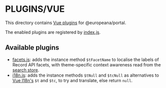 # PLUGINS/VUE

This directory contains [Vue plugins](https://vuejs.org/v2/guide/plugins.html)
for @europeana/portal.

The enabled plugins are registered by [index.js](./index.js).

## Available plugins

* [facets.js](./facets.js): adds the instance method `$tFacetName` to localise
  the labels of Record API facets, with theme-specific context awareness read
  from the [search store](../../store/search.js).
* [i18n.js](./i18n.js): adds the instance methods `$tNull` and `$tcNull` as
  alternatives to [Vue I18n's](https://kazupon.github.io/vue-i18n/) `$t` and
  `$tc`, to try and translate, else return `null`.
